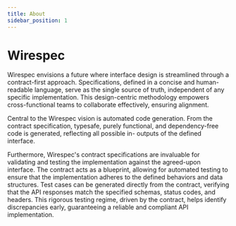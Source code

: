 ```yaml
---
title: About
sidebar_position: 1
---
```


# Wirespec

Wirespec envisions a future where interface design is streamlined through a contract-first approach. Specifications, defined in a concise and human-readable language, serve as the single source of truth, independent of any specific implementation. This design-centric methodology empowers cross-functional teams to collaborate effectively, ensuring alignment.

Central to the Wirespec vision is automated code generation. From the contract specification, typesafe, purely functional, and dependency-free code is generated, reflecting all possible in- outputs of the defined interface.

Furthermore, Wirespec's contract specifications are invaluable for validating and testing the implementation against the agreed-upon interface. The contract acts as a blueprint, allowing for automated testing to ensure that the implementation adheres to the defined behaviors and data structures. Test cases can be generated directly from the contract, verifying that the API responses match the specified schemas, status codes, and headers. This rigorous testing regime, driven by the contract, helps identify discrepancies early, guaranteeing a reliable and compliant API implementation.

